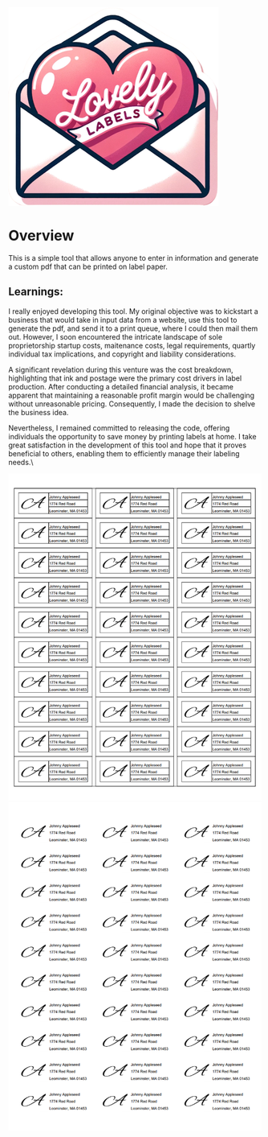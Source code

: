 ![LL Image](/images/ll_transparent.png)
# Overview
This is a simple tool that allows anyone to enter in information and generate a custom pdf that can be printed on label paper.

## Learnings:
I really enjoyed developing this tool. 
My original objective was to kickstart a business that would take in input data from a website, use this tool to generate the pdf, and send it to a print queue, where I could then mail them out.
However, I soon encountered the intricate landscape of sole proprietorship startup costs, maitenance costs, legal requirements, quartly individual tax implications, and copyright and liability considerations.

A significant revelation during this venture was the cost breakdown, highlighting that ink and postage were the primary cost drivers in label production. 
After conducting a detailed financial analysis, it became apparent that maintaining a reasonable profit margin would be challenging without unreasonable pricing.
Consequently, I made the decision to shelve the business idea.

Nevertheless, I remained committed to releasing the code, offering individuals the opportunity to save money by printing labels at home.
I take great satisfaction in the development of this tool and hope that it proves beneficial to others, enabling them to efficiently manage their labeling needs.\

![Outline Image](/images/labels_with_outlines.png)
![Label Image](/images/labels.png)
